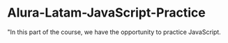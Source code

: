 # Alura-Latam-JavaScript-Practice
"In this part of the course, we have the opportunity to practice JavaScript.
